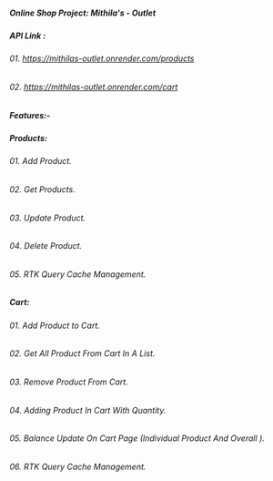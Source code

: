 #####  Online Shop Project: Mithila's - Outlet
##### API Link : 
###### 01. https://mithilas-outlet.onrender.com/products
###### 02. https://mithilas-outlet.onrender.com/cart

##### Features:-
##### Products:
###### 01. Add Product.
###### 02. Get Products.
###### 03. Update Product.
###### 04. Delete Product.
###### 05. RTK Query Cache Management.

##### Cart:
###### 01. Add Product to Cart.
###### 02. Get All Product From Cart In A List.
###### 03. Remove Product From Cart.
###### 04. Adding Product In Cart With Quantity.
###### 05. Balance Update On Cart Page (Individual Product And Overall ).
###### 06. RTK Query Cache Management.
